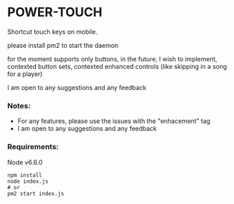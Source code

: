 # POWER-TOUCH
Shortcut touch keys on mobile.

please install pm2 to start the daemon


for the moment supports only buttons, in the future, I wish to implement, contexted button sets, contexted enhanced controls (like skipping in a song for a player)

I am open to any suggestions and any feedback


### Notes:
* For any features, please use the issues with the "enhacement" tag
* I am open to any suggestions and any feedback

### Requirements:
Node v6.6.0


```
npm install
node index.js
# or
pm2 start index.js
```

